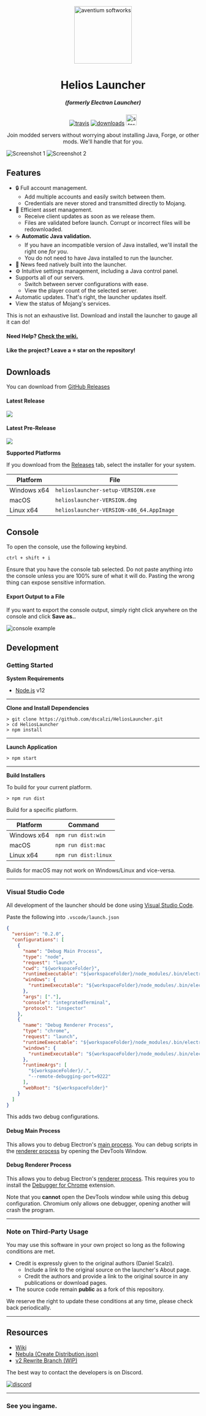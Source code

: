 <p align="center"><img src="./app/assets/images/SealCircle.png" width="150px" height="150px" alt="aventium softworks"></p>

<h1 align="center">Helios Launcher</h1>

<em><h5 align="center">(formerly Electron Launcher)</h5></em>

[<p align="center"><img src="https://img.shields.io/travis/dscalzi/HeliosLauncher.svg?style=for-the-badge" alt="travis">](https://travis-ci.org/dscalzi/HeliosLauncher) [<img src="https://img.shields.io/github/downloads/dscalzi/HeliosLauncher/total.svg?style=for-the-badge" alt="downloads">](https://github.com/dscalzi/HeliosLauncher/releases) <img src="https://forthebadge.com/images/badges/winter-is-coming.svg"  height="28px" alt="stark"></p>

<p align="center">Join modded servers without worrying about installing Java, Forge, or other mods. We'll handle that for you.</p>

![Screenshot 1](https://i.imgur.com/6o7SmH6.png)
![Screenshot 2](https://i.imgur.com/x3B34n1.png)

## Features

* 🔒 Full account management.
  * Add multiple accounts and easily switch between them.
  * Credentials are never stored and transmitted directly to Mojang.
* 📂 Efficient asset management.
  * Receive client updates as soon as we release them.
  * Files are validated before launch. Corrupt or incorrect files will be redownloaded.
* ☕ **Automatic Java validation.**
  * If you have an incompatible version of Java installed, we'll install the right one *for you*.
  * You do not need to have Java installed to run the launcher.
* 📰 News feed natively built into the launcher.
* ⚙️ Intuitive settings management, including a Java control panel.
* Supports all of our servers.
  * Switch between server configurations with ease.
  * View the player count of the selected server.
* Automatic updates. That's right, the launcher updates itself.
*  View the status of Mojang's services.

This is not an exhaustive list. Download and install the launcher to gauge all it can do!

#### Need Help? [Check the wiki.][wiki]

#### Like the project? Leave a ⭐ star on the repository!

## Downloads

You can download from [GitHub Releases](https://github.com/dscalzi/HeliosLauncher/releases)

#### Latest Release

[![](https://img.shields.io/github/release/dscalzi/HeliosLauncher.svg?style=flat-square)](https://github.com/dscalzi/HeliosLauncher/releases/latest)

#### Latest Pre-Release
[![](https://img.shields.io/github/release/dscalzi/HeliosLauncher/all.svg?style=flat-square)](https://github.com/dscalzi/HeliosLauncher/releases)

**Supported Platforms**

If you download from the [Releases](https://github.com/dscalzi/HeliosLauncher/releases) tab, select the installer for your system.

| Platform | File |
| -------- | ---- |
| Windows x64 | `helioslauncher-setup-VERSION.exe` |
| macOS | `helioslauncher-VERSION.dmg` |
| Linux x64 | `helioslauncher-VERSION-x86_64.AppImage` |

## Console

To open the console, use the following keybind.

```console
ctrl + shift + i
```

Ensure that you have the console tab selected. Do not paste anything into the console unless you are 100% sure of what it will do. Pasting the wrong thing can expose sensitive information.

#### Export Output to a File

If you want to export the console output, simply right click anywhere on the console and click **Save as..**

![console example](https://i.imgur.com/T5e73jP.png)


## Development

### Getting Started

**System Requirements**

* [Node.js][nodejs] v12

---

**Clone and Install Dependencies**

```console
> git clone https://github.com/dscalzi/HeliosLauncher.git
> cd HeliosLauncher
> npm install
```

---

**Launch Application**

```console
> npm start
```

---

**Build Installers**

To build for your current platform.

```console
> npm run dist
```

Build for a specific platform.

| Platform    | Command              |
| ----------- | -------------------- |
| Windows x64 | `npm run dist:win`   |
| macOS       | `npm run dist:mac`   |
| Linux x64   | `npm run dist:linux` |

Builds for macOS may not work on Windows/Linux and vice-versa.

---

### Visual Studio Code

All development of the launcher should be done using [Visual Studio Code][vscode].

Paste the following into `.vscode/launch.json`

```JSON
{
  "version": "0.2.0",
  "configurations": [
    {
      "name": "Debug Main Process",
      "type": "node",
      "request": "launch",
      "cwd": "${workspaceFolder}",
      "runtimeExecutable": "${workspaceFolder}/node_modules/.bin/electron",
      "windows": {
        "runtimeExecutable": "${workspaceFolder}/node_modules/.bin/electron.cmd"
      },
      "args": ["."],
      "console": "integratedTerminal",
      "protocol": "inspector"
    },
    {
      "name": "Debug Renderer Process",
      "type": "chrome",
      "request": "launch",
      "runtimeExecutable": "${workspaceFolder}/node_modules/.bin/electron",
      "windows": {
        "runtimeExecutable": "${workspaceFolder}/node_modules/.bin/electron.cmd"
      },
      "runtimeArgs": [
        "${workspaceFolder}/.",
        "--remote-debugging-port=9222"
      ],
      "webRoot": "${workspaceFolder}"
    }
  ]
}
```

This adds two debug configurations.

#### Debug Main Process

This allows you to debug Electron's [main process][mainprocess]. You can debug scripts in the [renderer process][rendererprocess] by opening the DevTools Window.

#### Debug Renderer Process

This allows you to debug Electron's [renderer process][rendererprocess]. This requires you to install the [Debugger for Chrome][chromedebugger] extension.

Note that you **cannot** open the DevTools window while using this debug configuration. Chromium only allows one debugger, opening another will crash the program.

---

### Note on Third-Party Usage

You may use this software in your own project so long as the following conditions are met.

* Credit is expressly given to the original authors (Daniel Scalzi).
  * Include a link to the original source on the launcher's About page.
  * Credit the authors and provide a link to the original source in any publications or download pages.
* The source code remain **public** as a fork of this repository.

We reserve the right to update these conditions at any time, please check back periodically.

---

## Resources

* [Wiki][wiki]
* [Nebula (Create Distribution.json)][nebula]
* [v2 Rewrite Branch (WIP)][v2branch]

The best way to contact the developers is on Discord.

[![discord](https://discordapp.com/api/guilds/211524927831015424/embed.png?style=banner3)][discord]

---

### See you ingame.


[nodejs]: https://nodejs.org/en/ 'Node.js'
[vscode]: https://code.visualstudio.com/ 'Visual Studio Code'
[mainprocess]: https://electronjs.org/docs/tutorial/application-architecture#main-and-renderer-processes 'Main Process'
[rendererprocess]: https://electronjs.org/docs/tutorial/application-architecture#main-and-renderer-processes 'Renderer Process'
[chromedebugger]: https://marketplace.visualstudio.com/items?itemName=msjsdiag.debugger-for-chrome 'Debugger for Chrome'
[discord]: https://discord.gg/zNWUXdt 'Discord'
[wiki]: https://github.com/dscalzi/HeliosLauncher/wiki 'wiki'
[nebula]: https://github.com/dscalzi/Nebula 'dscalzi/Nebula'
[v2branch]: https://github.com/dscalzi/HeliosLauncher/tree/ts-refactor 'v2 branch'
